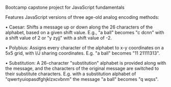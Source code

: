 Bootcamp capstone project for JavaScript fundamentals

Features JavaScript versions of three age-old analog encoding methods:

• Caesar: Shifts a message up or down along the 26 characters of the alphabet, based on a given shift value. E.g., "a ball" becomes "c dcnn" with a shift value of 2 or "y zyjj" with a shift value of -2. 

• Polybius: Assigns every character of the alphabet to x-y coordinates on a 5x5 grid, with I/J sharing coordinates. E.g. "a ball" becomes "11 21111313". 

• Substitution: A 26-character "substitution" alphabet is provided along with the message, and the characters of the original message are switched to their substitute characters. E.g. with a substitution alphabet of "qwertyuiopasdfghjklzxcvbnm" the message "a ball" becomes "q wqss".
